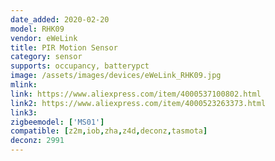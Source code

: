```yaml
---
date_added: 2020-02-20
model: RHK09
vendor: eWeLink
title: PIR Motion Sensor
category: sensor
supports: occupancy, batterypct
image: /assets/images/devices/eWeLink_RHK09.jpg
mlink: 
link: https://www.aliexpress.com/item/4000537100802.html
link2: https://www.aliexpress.com/item/4000523263373.html
link3: 
zigbeemodel: ['MS01']
compatible: [z2m,iob,zha,z4d,deconz,tasmota]
deconz: 2991
---
```

